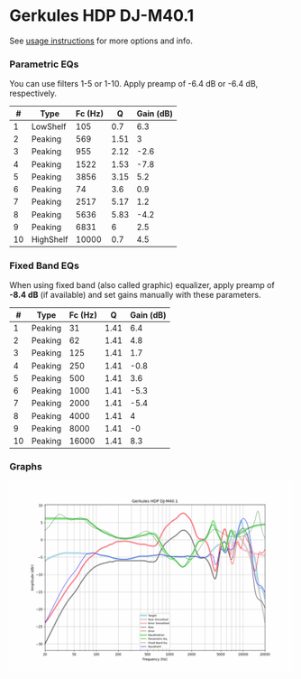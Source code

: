 # Gerkules HDP DJ-M40.1
See [usage instructions](https://github.com/jaakkopasanen/AutoEq#usage) for more options and info.

### Parametric EQs
You can use filters 1-5 or 1-10. Apply preamp of -6.4 dB or -6.4 dB, respectively.

|   # | Type      |   Fc (Hz) |    Q |   Gain (dB) |
|-----|-----------|-----------|------|-------------|
|   1 | LowShelf  |       105 | 0.7  |         6.3 |
|   2 | Peaking   |       569 | 1.51 |         3   |
|   3 | Peaking   |       955 | 2.12 |        -2.6 |
|   4 | Peaking   |      1522 | 1.53 |        -7.8 |
|   5 | Peaking   |      3856 | 3.15 |         5.2 |
|   6 | Peaking   |        74 | 3.6  |         0.9 |
|   7 | Peaking   |      2517 | 5.17 |         1.2 |
|   8 | Peaking   |      5636 | 5.83 |        -4.2 |
|   9 | Peaking   |      6831 | 6    |         2.5 |
|  10 | HighShelf |     10000 | 0.7  |         4.5 |

### Fixed Band EQs
When using fixed band (also called graphic) equalizer, apply preamp of **-8.4 dB** (if available) and set gains manually with these parameters.

|   # | Type    |   Fc (Hz) |    Q |   Gain (dB) |
|-----|---------|-----------|------|-------------|
|   1 | Peaking |        31 | 1.41 |         6.4 |
|   2 | Peaking |        62 | 1.41 |         4.8 |
|   3 | Peaking |       125 | 1.41 |         1.7 |
|   4 | Peaking |       250 | 1.41 |        -0.8 |
|   5 | Peaking |       500 | 1.41 |         3.6 |
|   6 | Peaking |      1000 | 1.41 |        -5.3 |
|   7 | Peaking |      2000 | 1.41 |        -5.4 |
|   8 | Peaking |      4000 | 1.41 |         4   |
|   9 | Peaking |      8000 | 1.41 |        -0   |
|  10 | Peaking |     16000 | 1.41 |         8.3 |

### Graphs
![](./Gerkules%20HDP%20DJ-M40.1.png)
